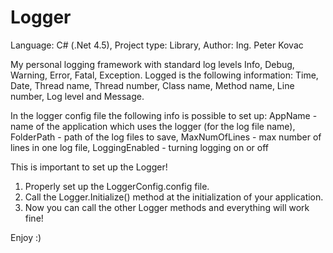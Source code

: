 # Logger

Language: C# (.Net 4.5), Project type: Library, Author: Ing. Peter Kovac

My personal logging framework with standard log levels Info, Debug, Warning, Error, Fatal, Exception.
Logged is the following information: Time, Date, Thread name, Thread number, Class name, Method name, Line number, Log level and Message.

In the logger config file the following info is possible to set up: 
AppName - name of the application which uses the logger (for the log file name), FolderPath - path of the log files to save, MaxNumOfLines - max number of lines in one log file, LoggingEnabled - turning logging on or off

This is important to set up the Logger!
1. Properly set up the LoggerConfig.config file.
2. Call the Logger.Initialize() method at the initialization of your application.
3. Now you can call the other Logger methods and everything will work fine!

Enjoy :)
